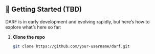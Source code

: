 ## 🚀 Getting Started (TBD)

DARF is in early development and evolving rapidly, but here’s how to explore what’s here so far:

1. **Clone the repo**
   ```bash
   git clone https://github.com/your-username/darf.git
